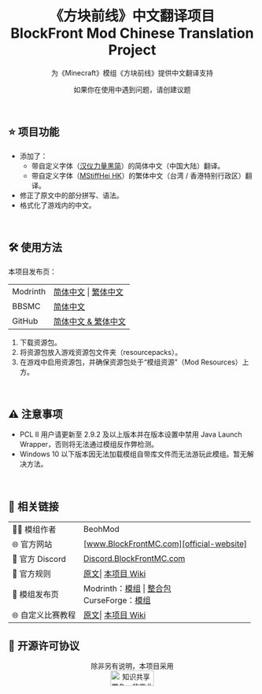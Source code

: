
<div align="center">

# 《方块前线》中文翻译项目<br>**B**lock**F**ront **Mod** **C**hi**n**ese **Tr**anslation **Project**

为《Minecraft》模组《方块前线》提供中文翻译支持

如果你在使用中遇到问题，请创建议题

</div>

<br>

## ⭐ 项目功能

- 添加了：
  - 带自定义字体（[汉仪力量黑简][hyliliangheij]）的简体中文（中国大陆）翻译。
  - 带自定义字体（[MStiffHei HK][mstiffhei-hk]）的繁体中文（台湾 / 香港特别行政区）翻译。
- 修正了原文中的部分拼写、语法。
- 格式化了游戏内的中文。

[hyliliangheij]: https://www.hanyi.com.cn/productdetail.php?id=589
[mstiffhei-hk]: https://www.onlinewebfonts.com/download/

<br>

## 🛠️ 使用方法

本项目发布页：

| | |
| :- | :- |
| Modrinth | [简体中文][project-modrinth-schinese] \| [繁体中文][project-modrinth-tchinese] |
| BBSMC | [简体中文][project-bbsmc-schinese] |
| GitHub | [简体中文 & 繁体中文][project-github] |

1. 下载资源包。
2. 将资源包放入游戏资源包文件夹（resourcepacks）。
3. 在游戏中启用资源包，并确保资源包处于“模组资源”（Mod Resources）上方。

[project-modrinth-schinese]: https://modrinth.com/resourcepack/bfmod-cntr-project-schinese
[project-modrinth-tchinese]: https://modrinth.com/resourcepack/bfmod-cntr-project-tchinese
[project-bbsmc-schinese]: https://bbsmc.net/resourcepack/bfmod-cntr-project-schinese
[project-github]: https://github.com/YoMonNPC/BFMod-CNTR-Project

<br>

## ⚠️ 注意事项

- PCL II 用户请更新至 2.9.2 及以上版本并在版本设置中禁用 Java Launch Wrapper，否则将无法通过模组反作弊检测。
- Windows 10 以下版本因无法加载模组自带库文件而无法游玩此模组。暂无解决方法。

<br>

## 🔗 相关链接

| | |
| :- | :- |
| 🧑‍💻 模组作者 | BeohMod |
| 🌐 官方网站 | [www.BlockFrontMC.com][official-website] |
| 💬 官方 Discord| [Discord.BlockFrontMC.com][official-discord] |
| 📄 官方规则 | [原文][official-rules]\| [本项目 Wiki][project-wiki] |
| 📄 模组发布页 | Modrinth：[模组][mod-modrinth] \| [整合包][modpack-modrinth]<br>CurseForge：[模组][mod-curseforge] |
| 🌐 自定义比赛教程 | [原文][matchmaking-guide]\| [本项目 Wiki][project-wiki] |

[official-website]: https://www.blockfrontmc.com
[official-discord]: https://discord.blockfrontmc.com
[official-rules]: https://www.blockfrontmc.com/rules
[project-wiki]: https://github.com/YoMonNPC/BFMod-CNTR-Project/wiki
[mod-modrinth]: https://modrinth.com/mod/blockfront
[modpack-modrinth]: https://modrinth.com/modpack/
[mod-curseforge]: https://www.curseforge.com/minecraft/mc-mods/world-war-iimod-packcd565693a2b50b63076c42f932746214
[matchmaking-guide]: https://discord.com/channels/899063859539759154/1090433325564432495/1090433325564432495

## 🤝 开源许可协议

<div align="center">

除非另有说明，本项目采用<br><a href="https://creativecommons.org/licenses/by-nc-sa/4.0/"><img src="http://mirrors.creativecommons.org/presskit/buttons/88x31/png/by-nc-sa.png" alt="知识共享署名—非商业性使用—相同方式共享 4.0 国际公共许可协议（Creative Commons Attribution 4.0 International Licence，CC BY-NC-SA 4.0）" width="88" height="31" /></a>

</div>
